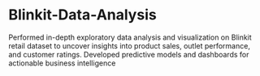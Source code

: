 # Blinkit-Data-Analysis
Performed in-depth exploratory data analysis and visualization on Blinkit retail dataset to uncover insights into product sales, outlet performance, and customer ratings. Developed predictive models and dashboards for actionable business intelligence

